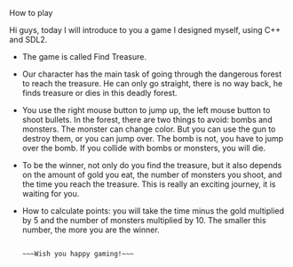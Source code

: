 How to play

Hi guys, today I will introduce to you a game I designed myself, using C++ and SDL2. 
 - The game is called Find Treasure. 
 - Our character has the main task of going through the dangerous forest to reach the treasure. He can only go straight, there is no way back, he finds treasure or dies in this deadly forest. 
 - You use the right mouse button to jump up, the left mouse button to shoot bullets. In the forest, there are two things to avoid: bombs and monsters. The monster can change color. But you can use the gun to destroy them, or you can jump over. The bomb is not, you have to jump over the bomb. If you collide with bombs or monsters, you will die. 
 - To be the winner, not only do you find the treasure, but it also depends on the amount of gold you eat, the number of monsters you shoot, and the time you reach the treasure. This is really an exciting journey, it is waiting for you.
 - How to calculate points: you will take the time minus the gold multiplied by 5 and the number of monsters multiplied by 10. The smaller this number, the more you are the winner.
                                                                                              
                                                                                              ~~~Wish you happy gaming!~~~
